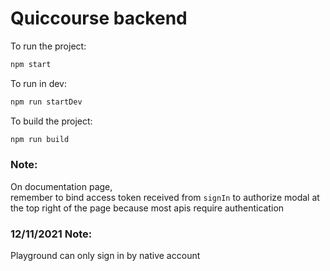 # Quiccourse backend

To run the project:

```bash
npm start
```

To run in dev:

```bash
npm run startDev
```

To build the project:

```bash
npm run build
```

### Note:

On documentation page,  
remember to bind access token received from `signIn` to authorize modal at the top right of the page
because most apis require authentication

### 12/11/2021 Note:

Playground can only sign in by native account
